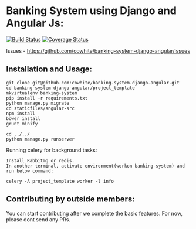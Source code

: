 Banking System using Django and Angular Js:
==============================================

[![Build Status](https://travis-ci.org/cowhite/banking-system-django-angular.svg?branch=master)](https://travis-ci.org/cowhite/banking-system-django-angular)
[![Coverage Status](https://coveralls.io/repos/github/cowhite/banking-system-django-angular/badge.svg?branch=master)](https://coveralls.io/github/cowhite/banking-system-django-angular?branch=master)

Issues - https://github.com/cowhite/banking-system-django-angular/issues

Installation and Usage:
-----------------------
    git clone git@github.com:cowhite/banking-system-django-angular.git
    cd banking-system-django-angular/project_template
    mkvirtualenv banking-system
    pip install -r requirements.txt
    python manage.py migrate
    cd staticfiles/angular-src
    npm install
    bower install
    grunt minify

    cd ../../
    python manage.py runserver

Running celery for background tasks:

    Install Rabbitmq or redis.
    In another terminal, activate environment(workon banking-system) and run below command:

    celery -A project_template worker -l info


Contributing by outside members:
-------------------------------
You can start contributing after we complete the basic features. For now, please dont send any PRs.

